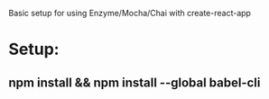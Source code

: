 
Basic setup for using Enzyme/Mocha/Chai with create-react-app


# Setup:
## npm install &&  npm install --global babel-cli
